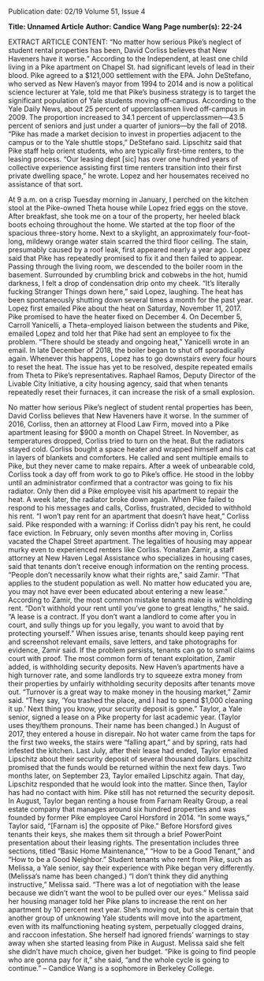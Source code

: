 Publication date: 02/19
Volume 51, Issue 4

**Title:  Unnamed Article**
**Author: Candice Wang**
**Page number(s): 22-24**

EXTRACT ARTICLE CONTENT:
“No matter how serious Pike’s 
neglect of student rental properties 
has been, David Corliss believes 
that New Haveners have it worse.“
According to the Independent, at least one child living in 
a Pike apartment on Chapel St. had significant levels of 
lead in their blood. Pike agreed to a $121,000 settlement 
with the EPA.
John DeStefano, who served as New Haven’s mayor 
from 1994 to 2014 and is now a political science 
lecturer at Yale, told me that Pike’s business strategy 
is to target the significant population of Yale students 
moving off-campus. According to the Yale Daily News, 
about 25 percent of upperclassmen lived off-campus 
in 2009. The proportion increased to 34.1 percent of 
upperclassmen––43.5 percent of seniors and just under 
a quarter of juniors––by the fall of 2018. “Pike has made 
a market decision to invest in properties adjacent to the 
campus or to the Yale shuttle stops,” DeStefano said. 
Lipschitz said that Pike staff help orient students, who 
are typically first-time renters, to the leasing process. 
“Our leasing dept [sic] has over one hundred years of 
collective experience assisting first time renters transition 
into their first private dwelling space,” he wrote.
Lopez and her housemates received no assistance of 
that sort. 


At 9 a.m. on a crisp Tuesday morning in January, I 
perched on the kitchen stool at the Pike-owned Theta 
house while Lopez fried eggs on the stove. After breakfast, 
she took me on a tour of the property, her heeled black 
boots echoing throughout the home. 
We started at the top floor of the spacious three-story 
home. Next to a skylight, an approximately four-foot-
long, mildewy orange water stain scarred the third floor 
ceiling. The stain, presumably caused by a roof leak, 
first appeared nearly a year ago. Lopez said that Pike has 
repeatedly promised to fix it and then failed to appear.
Passing through the living room, we descended to the 
boiler room in the basement. Surrounded by crumbling 
brick and cobwebs in the hot, humid darkness, I felt a drop 
of condensation drip onto my cheek. “It’s literally fucking 
Stranger Things down here,” said Lopez, laughing.
The heat has been spontaneously shutting down several 
times a month for the past year. Lopez first emailed Pike 
about the heat on Saturday, November 11, 2017. Pike 
promised to have the heater fixed on December 4. On 
December 5, Carroll Yanicelli, a Theta-employed liaison 
between the students and Pike, emailed Lopez and told 
her that Pike had sent an employee to fix the problem. 
“There should be steady and ongoing heat,” Yanicelli 
wrote in an email.
In late December of 2018, the boiler began to shut 
off sporadically again. Whenever this happens, Lopez has 
to go downstairs every four hours to reset the heat. The 
issue has yet to be resolved, despite repeated emails from 
Theta to Pike’s representatives. Raphael Ramos, Deputy 
Director of the Livable City Initiative, a city housing 
agency, said that when tenants repeatedly reset their 
furnaces, it can increase the risk of a small explosion.


No matter how serious Pike’s neglect of student rental 
properties has been, David Corliss believes that New 
Haveners have it worse. In the summer of 2016, Corliss, 
then an attorney at Flood Law Firm, moved into a Pike 
apartment leasing for $900 a month on Chapel Street. In 
November, as temperatures dropped, Corliss tried to turn 
on the heat. But the radiators stayed cold. 
Corliss bought a space heater and wrapped himself 
and his cat in layers of blankets and comforters. He 
called and sent multiple emails to Pike, but they never 
came to make repairs. After a week of unbearable cold, 
Corliss took a day off from work to go to Pike’s office. He 
stood in the lobby until an administrator confirmed that 
a contractor was going to fix his radiator. Only then did a 
Pike employee visit his apartment to repair the heat.
A week later, the radiator broke down again. When 
Pike failed to respond to his messages and calls, Corliss, 
frustrated, decided to withhold his rent. “I won’t pay rent 
for an apartment that doesn’t have heat,” Corliss said. 
Pike responded with a warning: if Corliss didn’t pay his 
rent, he could face eviction. In February, only seven 
months after moving in, Corliss vacated the Chapel 
Street apartment.
The legalities of housing may appear murky even to 
experienced renters like Corliss. Yonatan Zamir, a staff 
attorney at New Haven Legal Assistance who specializes 
in housing cases, said that tenants don’t receive enough 
information on the renting process. “People don’t 
necessarily know what their rights are,” said Zamir. “That 
applies to the student population as well. No matter how 
educated you are, you may not have ever been educated 
about entering a new lease.”
According to Zamir, the most common mistake 
tenants make is withholding rent. “Don’t withhold your 
rent until you’ve gone to great lengths,” he said. “A lease 
is a contract. If you don’t want a landlord to come after 
you in court, and sully things up for you legally, you want 
to avoid that by protecting yourself.” When issues arise, 
tenants should keep paying rent and screenshot relevant 
emails, save letters, and take photographs for evidence, 
Zamir said. If the problem persists, tenants can go to 
small claims court with proof. 
The most common form of tenant exploitation, Zamir 
added, is withholding security deposits. New Haven’s 
apartments have a high turnover rate, and some landlords 
try to squeeze extra money from their properties by 
unfairly withholding security deposits after tenants move 
out. 
“Turnover is a great way to make money in the housing 
market,” Zamir said. “They say, ‘You trashed the place, 
and I had to spend $1,000 cleaning it up.’ Next thing you 
know, your security deposit is gone.”
Taylor, a Yale senior, signed a lease on a Pike property 
for last academic year. (Taylor uses they/them pronouns. 
Their name has been changed.) In August of 2017, they 
entered a house in disrepair. No hot water came from the 
taps for the first two weeks, the stairs were “falling apart,” 
and by spring, rats had infested the kitchen. 
Last July, after their lease had ended, Taylor emailed 
Lipschitz about their security deposit of several thousand 
dollars. Lipschitz promised that the funds would be 
returned within the next few days. Two months later, on 
September 23, Taylor emailed Lipschitz again. That day, 
Lipschitz responded that he would look into the matter. 
Since then, Taylor has had no contact with him. Pike still 
has not returned the security deposit. 
In August, Taylor began renting a house from Farnam 
Realty Group, a real estate company that manages around 
six hundred properties and was founded by former Pike 
employee Carol Horsford in 2014. “In some ways,” Taylor 
said, “[Farnam is] the opposite of Pike.”
Before Horsford gives tenants their keys, she makes 
them sit through a brief PowerPoint presentation about 
their leasing rights. The presentation includes three 
sections, titled “Basic Home Maintenance,” “How to 
be a Good Tenant,” and “How to be a Good Neighbor.” 
Student tenants who rent from Pike, such as Melissa, a 
Yale senior, say their experience with Pike began very 
differently. (Melissa’s name has been changed.)
“I don’t think they did anything instructive,” Melissa 
said. “There was a lot of negotiation with the lease 
because we didn’t want the wool to be pulled over our 
eyes.”
Melissa said her housing manager told her Pike plans 
to increase the rent on her apartment by 10 percent next 
year. She’s moving out, but she is certain that another 
group of unknowing Yale students will move into the 
apartment, even with its malfunctioning heating system, 
perpetually clogged drains, and raccoon infestation. She 
herself had ignored friends’ warnings to stay away when 
she started leasing from Pike in August. Melissa said she 
felt she didn’t have much choice, given her budget. “Pike 
is going to find people who are gonna pay for it,” she said, 
“and the whole cycle is going to continue.”
– Candice Wang is a 
sophomore in Berkeley 
College.